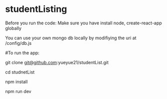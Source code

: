 # studentListing

Before you run the code:
Make sure you have install node, create-react-app globally

You can use your own mongo db locally by modifiying the uri at /config/db.js

#To run the app:

git clone git@github.com:yueyue21/studentList.git

cd studnetList

npm install

npm run dev
